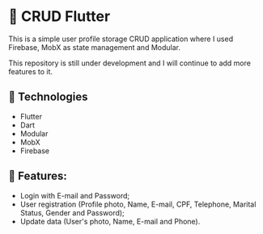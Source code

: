 
#  👤 CRUD Flutter

This is a simple user profile storage CRUD application where I used Firebase, MobX as state management and Modular.

This repository is still under development and I will continue to add more features to it.

## 🚀 Technologies

- Flutter
- Dart
- Modular
- MobX
- Firebase

## 📌 Features:

- Login with E-mail and Password;
- User registration (Profile photo, Name, E-mail, CPF, Telephone, Marital Status, Gender and Password);
- Update data (User's photo, Name, E-mail and Phone).

